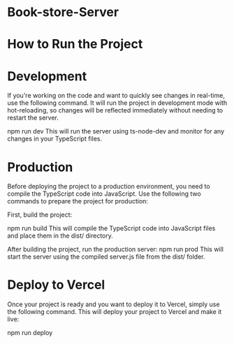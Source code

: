 # Book-store-Server
# How to Run the Project
# Development
If you're working on the code and want to quickly see changes in real-time, use the following command. It will run the project in development mode with hot-reloading, so changes will be reflected immediately without needing to restart the server.



npm run dev
This will run the server using ts-node-dev and monitor for any changes in your TypeScript files.

# Production
Before deploying the project to a production environment, you need to compile the TypeScript code into JavaScript. Use the following two commands to prepare the project for production:

First, build the project:

npm run build
This will compile the TypeScript code into JavaScript files and place them in the dist/ directory.

After building the project, run the production server:
npm run prod
This will start the server using the compiled server.js file from the dist/ folder.

# Deploy to Vercel
Once your project is ready and you want to deploy it to Vercel, simply use the following command. This will deploy your project to Vercel and make it live:

npm run deploy
